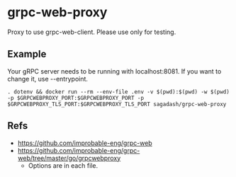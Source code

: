 # grpc-web-proxy

Proxy to use grpc-web-client.
Please use only for testing.

## Example

Your gRPC server needs to be running with localhost:8081.
If you want to change it, use --entrypoint.

```
. dotenv && docker run --rm --env-file .env -v $(pwd):$(pwd) -w $(pwd) -p $GRPCWEBPROXY_PORT:$GRPCWEBPROXY_PORT -p $GRPCWEBPROXY_TLS_PORT:$GRPCWEBPROXY_TLS_PORT sagadash/grpc-web-proxy
```

## Refs

* https://github.com/improbable-eng/grpc-web
* https://github.com/improbable-eng/grpc-web/tree/master/go/grpcwebproxy
  * Options are in each file.